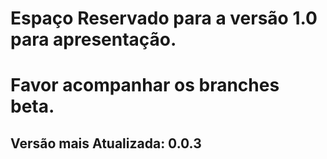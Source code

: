 # Espaço Reservado para a versão 1.0 para apresentação.
# Favor acompanhar os branches beta.
## Versão mais Atualizada: 0.0.3

